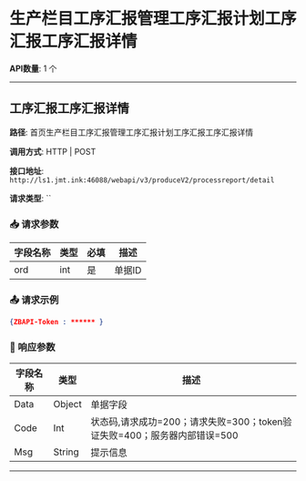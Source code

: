 # 生产栏目工序汇报管理工序汇报计划工序汇报工序汇报详情

**API数量**: 1 个

---

## 工序汇报工序汇报详情

**路径**: 首页生产栏目工序汇报管理工序汇报计划工序汇报工序汇报详情

**调用方式**: HTTP | POST

**接口地址**: `http://ls1.jmt.ink:46088/webapi/v3/produceV2/processreport/detail`

**请求类型**: ``

### 📥 请求参数

| 字段名称 | 类型 | 必填 | 描述 |
|----------|------|------|------|
| ord | int | 是 | 单据ID |

### 📤 请求示例

```json
{ZBAPI-Token : ****** }
```

### 📨 响应参数

| 字段名称 | 类型 | 描述 |
|----------|------|------|
| Data | Object | 单据字段 |
| Code | Int | 状态码,请求成功=200；请求失败=300；token验证失败=400；服务器内部错误=500 |
| Msg | String | 提示信息 |

---

